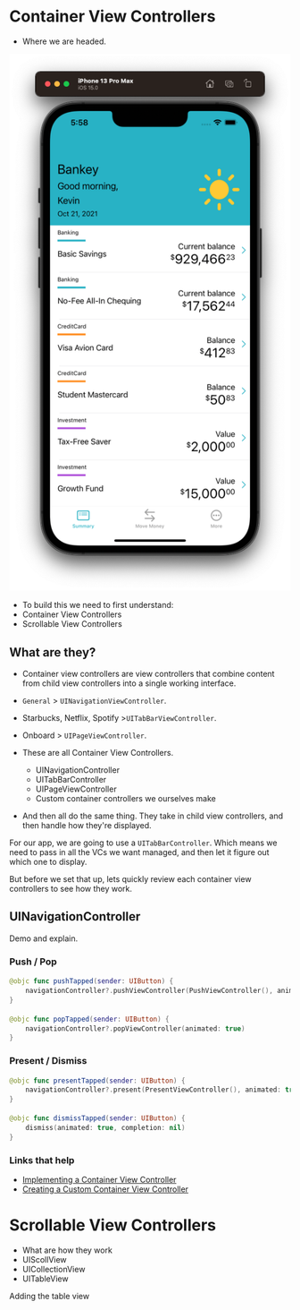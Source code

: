 # Container View Controllers

- Where we are headed.

![](images/0.png)

- To build this we need to first understand:
 - Container View Controllers
 - Scrollable View Controllers 

 
## What are they?


- Container view controllers are view controllers that combine content from child view controllers into a single working interface.

- `General` > `UINavigationViewController`.
- Starbucks, Netflix, Spotify >`UITabBarViewController`.
- Onboard > `UIPageViewController`.
- These are all Container View Controllers.

  - UINavigationController
  - UITabBarController
  - UIPageViewController
  - Custom container controllers we ourselves make

- And then all do the same thing. They take in child view controllers, and then handle how they're displayed.

For our app, we are going to use a `UITabBarController`. Which means we need to pass in all the VCs we want managed, and then let it figure out which one to display.

But before we set that up, lets quickly review each container view controllers to see how they work.

## UINavigationController

Demo and explain.

### Push / Pop

```swift
@objc func pushTapped(sender: UIButton) {
    navigationController?.pushViewController(PushViewController(), animated: true)
}

@objc func popTapped(sender: UIButton) {
    navigationController?.popViewController(animated: true)
}
```

### Present / Dismiss

```swift
@objc func presentTapped(sender: UIButton) {
    navigationController?.present(PresentViewController(), animated: true, completion: nil)
}

@objc func dismissTapped(sender: UIButton) {
    dismiss(animated: true, completion: nil)
}
```

### Links that help

- [Implementing a Container View Controller](https://developer.apple.com/library/archive/featuredarticles/ViewControllerPGforiPhoneOS/)
- [Creating a Custom Container View Controller](https://developer.apple.com/documentation/uikit/view_controllers/creating_a_custom_container_view_controller)

# Scrollable View Controllers
 - What are how they work
 - UIScollView
 - UICollectionView
 - UITableView 

Adding the table view

